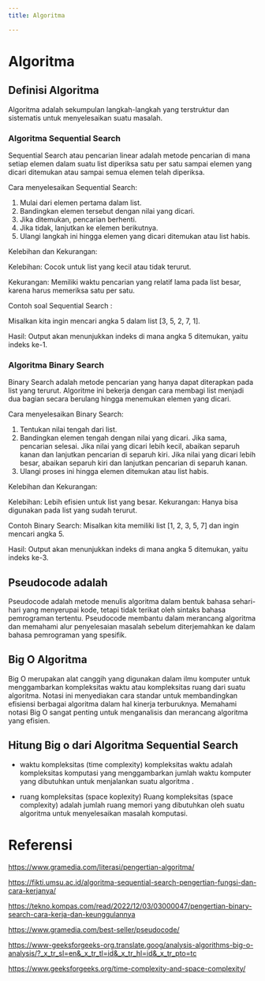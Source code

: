 ```yaml
---
title: Algoritma

---
```


# Algoritma
## Definisi Algoritma
Algoritma adalah sekumpulan langkah-langkah yang terstruktur dan sistematis untuk menyelesaikan suatu masalah.

### Algoritma Sequential Search

Sequential Search atau pencarian linear adalah metode pencarian di mana setiap elemen dalam suatu list diperiksa satu per satu sampai elemen yang dicari ditemukan atau sampai semua elemen telah diperiksa.

Cara menyelesaikan Sequential Search:

1. Mulai dari elemen pertama dalam list.
2. Bandingkan elemen tersebut dengan nilai yang dicari.
3. Jika ditemukan, pencarian berhenti.
4. Jika tidak, lanjutkan ke elemen berikutnya.
5. Ulangi langkah ini hingga elemen yang dicari ditemukan atau list habis.

Kelebihan dan Kekurangan:

Kelebihan: Cocok untuk list yang kecil atau tidak terurut.

Kekurangan: Memiliki waktu pencarian yang relatif lama pada list besar, karena harus memeriksa satu per satu.

Contoh soal Sequential Search :

Misalkan kita ingin mencari angka 5 dalam list [3, 5, 2, 7, 1].

Hasil:
Output akan menunjukkan indeks di mana angka 5 ditemukan, yaitu indeks ke-1.

### Algoritma Binary Search

Binary Search adalah metode pencarian yang hanya dapat diterapkan pada list yang terurut. Algoritme ini bekerja dengan cara membagi list menjadi dua bagian secara berulang hingga menemukan elemen yang dicari.

Cara menyelesaikan Binary Search:

1. Tentukan nilai tengah dari list.
2. Bandingkan elemen tengah dengan nilai yang dicari.
Jika sama, pencarian selesai.
Jika nilai yang dicari lebih kecil, abaikan separuh kanan dan lanjutkan pencarian di separuh kiri.
Jika nilai yang dicari lebih besar, abaikan separuh kiri dan lanjutkan pencarian di separuh kanan.
3. Ulangi proses ini hingga elemen ditemukan atau list habis.

Kelebihan dan Kekurangan:

Kelebihan: Lebih efisien untuk list yang besar.
Kekurangan: Hanya bisa digunakan pada list yang sudah terurut.

Contoh Binary Search:
Misalkan kita memiliki list [1, 2, 3, 5, 7] dan ingin mencari angka 5.

Hasil:
Output akan menunjukkan indeks di mana angka 5 ditemukan, yaitu indeks ke-3.

## Pseudocode adalah
Pseudocode adalah metode menulis algoritma dalam bentuk bahasa sehari-hari yang menyerupai kode, tetapi tidak terikat oleh sintaks bahasa pemrograman tertentu. Pseudocode membantu dalam merancang algoritma dan memahami alur penyelesaian masalah sebelum diterjemahkan ke dalam bahasa pemrograman yang spesifik.

## Big O Algoritma 
Big O merupakan alat canggih yang digunakan dalam ilmu komputer untuk menggambarkan kompleksitas waktu atau kompleksitas ruang dari suatu algoritma. Notasi ini menyediakan cara standar untuk membandingkan efisiensi berbagai algoritma dalam hal kinerja terburuknya. Memahami notasi Big O sangat penting untuk menganalisis dan merancang algoritma yang efisien.

## Hitung Big o dari Algoritma Sequential Search

* waktu kompleksitas (time complexity)
kompleksitas waktu adalah kompleksitas komputasi yang menggambarkan jumlah waktu komputer yang dibutuhkan untuk menjalankan suatu algoritma .

* ruang kompleksitas (space koplexity)
Ruang kompleksitas (space complexity) adalah jumlah ruang memori yang dibutuhkan oleh suatu algoritma untuk menyelesaikan masalah komputasi.


# Referensi
https://www.gramedia.com/literasi/pengertian-algoritma/

https://fikti.umsu.ac.id/algoritma-sequential-search-pengertian-fungsi-dan-cara-kerjanya/

https://tekno.kompas.com/read/2022/12/03/03000047/pengertian-binary-search-cara-kerja-dan-keunggulannya

https://www.gramedia.com/best-seller/pseudocode/

https://www-geeksforgeeks-org.translate.goog/analysis-algorithms-big-o-analysis/?_x_tr_sl=en&_x_tr_tl=id&_x_tr_hl=id&_x_tr_pto=tc

https://www.geeksforgeeks.org/time-complexity-and-space-complexity/